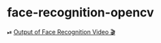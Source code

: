 # face-recognition-opencv


⏯ [Output of Face Recognition Video 🎬](https://www.youtube.com/watch?v=7y4UHNSY6Ps)
